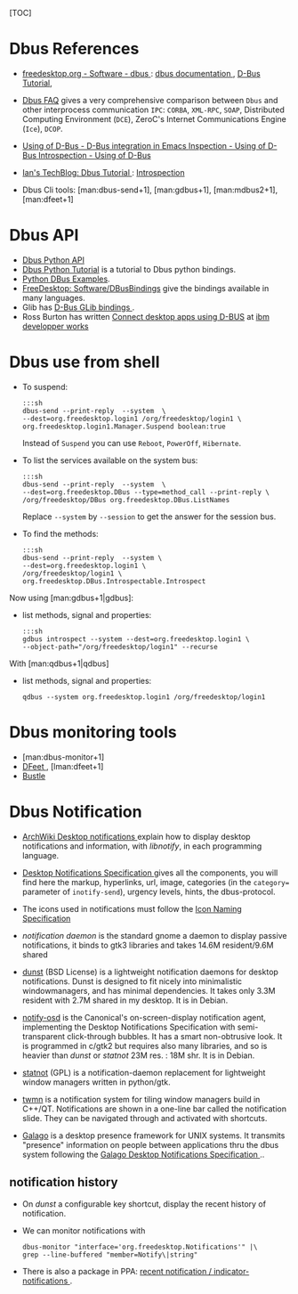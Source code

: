 <!--
.. description:
.. date: 2014-09-04
.. slug: dbus
.. tags:
.. link:
.. title: Dbus
-->

[TOC]

# Dbus References
-   [freedesktop.org - Software - dbus
    ](http://www.freedesktop.org/wiki/Software/dbus/):
    [dbus documentation
    ](http://www.freedesktop.org/wiki/Software/dbus/#index4h1),
    [D-Bus Tutorial](http://dbus.freedesktop.org/doc/dbus-tutorial.html),
-   [Dbus FAQ](http://dbus.freedesktop.org/doc/dbus-faq.html)
    gives a very comprehensive comparison between `Dbus` and
    other interprocess communication `IPC`: `CORBA`, `XML-RPC`, `SOAP`,
    Distributed Computing Environment (`DCE`), ZeroC's Internet
    Communications Engine (`Ice`), `DCOP`.
-   [Using of D-Bus - D-Bus integration in Emacs
    ](http://www.gnu.org/software/emacs/manual/html_node/dbus/index.html#Top)
        [Inspection - Using of D-Bus
        ](http://www.gnu.org/software/emacs/manual/html_node/dbus/Inspection.html#Inspection)
        [Introspection - Using of D-Bus
        ](http://www.gnu.org/software/emacs/manual/html_node/dbus/Introspection.html)
-   [Ian's TechBlog: Dbus Tutorial
    ](http://cheesehead-techblog.blogspot.fr/2012/07/dbus-tutorial-intro-and-resources.html) :
    [Introspection
    ](http://cheesehead-techblog.blogspot.fr/2012/08/dbus-tutorial-introspection-figuring.html)

-   Dbus Cli tools: [man:dbus-send+1], [man:gdbus+1],
    [man:mdbus2+1], [man:dfeet+1]

# Dbus API
-   [Dbus Python API](http://dbus.freedesktop.org/doc/dbus-python/api/)
-   [Dbus Python Tutorial](http://dbus.freedesktop.org/doc/dbus-python/doc/tutorial.html)
    is a tutorial to Dbus python bindings.
-   [Python DBus Examples](https://wiki.python.org/moin/DbusExamples).
-   [FreeDesktop: Software/DBusBindings](http://www.freedesktop.org/wiki/Software/DBusBindings)
    give the bindings available in many languages.
-   Glib has [D-Bus GLib bindings
    ](http://dbus.freedesktop.org/doc/dbus-glib/index.html).
-   Ross Burton has written
    [Connect desktop apps using D-BUS](http://www-128.ibm.com/developerworks/linux/library/l-dbus.html)
    at [ibm developper works](http://www.ibm.com/developerworks/linux/)

# Dbus use from shell

-   To suspend:

        :::sh
        dbus-send --print-reply  --system  \
        --dest=org.freedesktop.login1 /org/freedesktop/login1 \
        org.freedesktop.login1.Manager.Suspend boolean:true

    Instead of `Suspend` you can use `Reboot`, `PowerOff`, `Hibernate`.


-   To  list the services available on the system bus:

        :::sh
        dbus-send --print-reply  --system  \
        --dest=org.freedesktop.DBus --type=method_call --print-reply \
        /org/freedesktop/DBus org.freedesktop.DBus.ListNames

       Replace `--system` by `--session` to get the answer for the
       session bus.

-   To find the methods:

        :::sh
        dbus-send --print-reply  --system \
        --dest=org.freedesktop.login1 \
        /org/freedesktop/login1 \
        org.freedesktop.DBus.Introspectable.Introspect

Now using [man:gdbus+1|gdbus]:

-   list methods, signal and properties:

        :::sh
        gdbus introspect --system --dest=org.freedesktop.login1 \
        --object-path="/org/freedesktop/login1" --recurse


With [man:qdbus+1|qdbus]

-   list methods, signal and properties:

        qdbus --system org.freedesktop.login1 /org/freedesktop/login1


# Dbus monitoring tools

-   [man:dbus-monitor+1]
-   [DFeet
    ](https://wiki.gnome.org/action/show/Apps/DFeet?action%3Dshow&redirect%3DDFeet),
    [lman:dfeet+1]
-   [Bustle
    ](http://www.willthompson.co.uk/bustle/)

# Dbus Notification
-   [ArchWiki Desktop notifications
    ](https://wiki.archlinux.org/index.php/Desktop_notifications)
    explain how to display desktop notifications and information, with
    _libnotify_, in each programming language.
-   [Desktop Notifications Specification
    ](https://developer.gnome.org/notification-spec/)
    gives all the components, you will find here the markup,
    hyperlinks, url, image, categories (in the `category=` parameter
    of `inotify-send`), urgency levels, hints, the dbus-protocol.
-   The icons used in notifications must follow the
    [Icon Naming Specification
    ](http://standards.freedesktop.org/icon-naming-spec/icon-naming-spec-latest.html)

-   _notification daemon_ is the standard gnome a daemon to display
    passive notifications, it binds to gtk3 libraries and takes 14.6M
    resident/9.6M shared
-   [dunst](http://www.knopwob.org/dunst/) (BSD License) is a
    lightweight notification daemons for desktop notifications.  Dunst
    is designed to fit nicely into minimalistic windowmanagers, and
    has minimal dependencies. It takes only 3.3M resident with 2.7M
    shared in my desktop.  It is in Debian.
-   [notify-osd](https://launchpad.net/notify-osd) is the Canonical's
    on-screen-display notification agent, implementing the Desktop
    Notifications Specification with semi-transparent click-through
    bubbles. It has a smart non-obtrusive look.
    It is programmed in c/gtk2 but requires also many
    libraries, and so is heavier than _dunst_ or _statnot_ 23M res. :
    18M shr. It is in Debian.
-   [statnot](https://github.com/halhen/statnot) (GPL)
    is a notification-daemon replacement for lightweight window
    managers written in python/gtk.
-   [twmn](https://github.com/sboli/twmn)
    is a notification system for tiling window managers build in
    C++/QT.  Notifications are shown in a one-line bar called the
    notification slide. They can be navigated through and activated
    with shortcuts.

-   [Galago](http://www.galago-project.org/)
    is a desktop presence framework for UNIX systems. It transmits
    "presence" information on people between applications thru the dbus
    system  following the
    [Galago Desktop Notifications Specification
    ](http://www.galago-project.org/specs/notification/0.9/index.html)..

## notification history

-   On _dunst_ a configurable key shortcut, display the recent history
    of notification.
-   We can monitor notifications with

        dbus-monitor "interface='org.freedesktop.Notifications'" |\
        grep --line-buffered "member=Notify\|string"

-   There is also a package in PPA:
    [recent notification / indicator-notifications
    ](https://launchpad.net/~jconti/+archive/ubuntu/recent-notifications).
